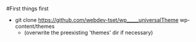 #First things first
* git clone https://github.com/webdev-tset/wp_____universalTheme wp-content/themes
    * (overwrite the preexisting 'themes' dir if necessary)
